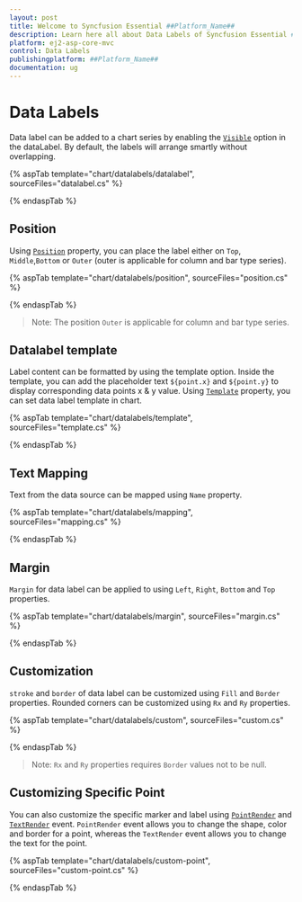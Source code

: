 ```yaml
---
layout: post
title: Welcome to Syncfusion Essential ##Platform_Name##
description: Learn here all about Data Labels of Syncfusion Essential ##Platform_Name## widgets based on HTML5 and jQuery.
platform: ej2-asp-core-mvc
control: Data Labels
publishingplatform: ##Platform_Name##
documentation: ug
---
```



# Data Labels

Data label can be added to a chart series by enabling the [`Visible`](https://help.syncfusion.com/cr/aspnetcore-js2/Syncfusion.EJ2.Charts.ChartSeries.html#Syncfusion_EJ2_Charts_ChartSeries_Marker)
option in the dataLabel. By default, the labels will arrange smartly without overlapping.

{% aspTab template="chart/datalabels/datalabel", sourceFiles="datalabel.cs" %}

{% endaspTab %}

## Position

Using [`Position`](https://help.syncfusion.com/cr/aspnetcore-js2/Syncfusion.EJ2.Charts.ChartSeries.html#Syncfusion_EJ2_Charts_ChartSeries_Marker) property, you can place the label either on
`Top`, `Middle`,`Bottom` or `Outer` (outer is applicable for column and bar type series).

{% aspTab template="chart/datalabels/position", sourceFiles="position.cs" %}

{% endaspTab %}

>Note: The position `Outer` is applicable for column and bar type series.

## Datalabel template

Label content can be formatted by using the template option. Inside the template, you can add the placeholder text
`${point.x}` and `${point.y}` to display corresponding data points x & y value.
Using [`Template`](https://help.syncfusion.com/cr/aspnetcore-js2/Syncfusion.EJ2.Charts.ChartDataLabelSettings.html#Syncfusion_EJ2_Charts_ChartDataLabelSettings_Template) property, you can set data label template
in chart.

{% aspTab template="chart/datalabels/template", sourceFiles="template.cs" %}

{% endaspTab %}

## Text Mapping

Text from the data source can be mapped using `Name` property.

{% aspTab template="chart/datalabels/mapping", sourceFiles="mapping.cs" %}

{% endaspTab %}

## Margin

`Margin` for data label can be applied to using `Left`, `Right`, `Bottom` and `Top` properties.

{% aspTab template="chart/datalabels/margin", sourceFiles="margin.cs" %}

{% endaspTab %}

## Customization

`stroke` and `border` of data label can be customized using `Fill` and `Border` properties. Rounded corners
can be customized using `Rx` and `Ry` properties.

{% aspTab template="chart/datalabels/custom", sourceFiles="custom.cs" %}

{% endaspTab %}

>Note: `Rx` and `Ry` properties requires `Border` values not to be null.

## Customizing Specific Point

You can also customize the specific marker and label using
[`PointRender`](https://help.syncfusion.com/cr/aspnetcore-js2/Syncfusion.EJ2.Charts.Chart.html#Syncfusion_EJ2_Charts_Chart_PointRender) and
[`TextRender`](https://help.syncfusion.com/cr/aspnetcore-js2/Syncfusion.EJ2.Charts.Chart.html#Syncfusion_EJ2_Charts_Chart_TextRender) event.
 `PointRender` event allows you to change the shape, color and border for a point, whereas the `TextRender` event
allows you to change the text for the point.

{% aspTab template="chart/datalabels/custom-point", sourceFiles="custom-point.cs" %}

{% endaspTab %}